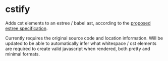 cstify
======

Adds cst elements to an estree / babel ast, according to the
[proposed][cst-spec-pr] [estree specification][cst-spec].

Currently requires the original source code and location information. Will be
updated to be able to automatically infer what whitespace / cst elements are
required to create valid javascript when rendered, both pretty and minimal
formats.

[cst-spec-pr]: https://github.com/estree/estree/pull/107
[cst-spec]: https://github.com/gibson042/estree/blob/gh-41/spec.md

